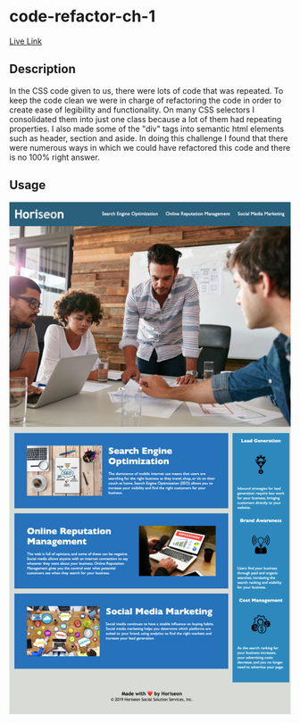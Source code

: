 # code-refactor-ch-1

[Live Link](https://anguyen780.github.io/code-refactor-ch-1/)

## Description

In the CSS code given to us, there were lots of code that was repeated. To keep the code clean we were in charge of refactoring the code in order to create ease of legibility and functionality. On many CSS selectors I consolidated them into just one class because a lot of them had repeating properties. I also made some of the "div" tags into semantic html elements such as header, section and aside. In doing this challenge I found that there were numerous ways in which we could have refactored this code and there is no 100% right answer. 

## Usage

![alt text](assets/images/code-refactor-ch-1_index.html.png)

